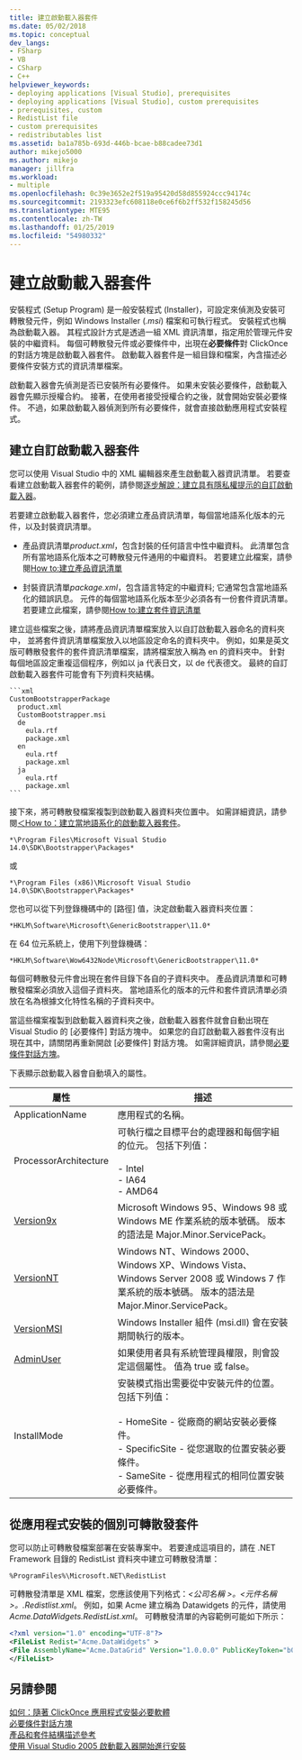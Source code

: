 ```yaml
---
title: 建立啟動載入器套件
ms.date: 05/02/2018
ms.topic: conceptual
dev_langs:
- FSharp
- VB
- CSharp
- C++
helpviewer_keywords:
- deploying applications [Visual Studio], prerequisites
- deploying applications [Visual Studio], custom prerequisites
- prerequisites, custom
- RedistList file
- custom prerequisites
- redistributables list
ms.assetid: ba1a785b-693d-446b-bcae-b88cadee73d1
author: mikejo5000
ms.author: mikejo
manager: jillfra
ms.workload:
- multiple
ms.openlocfilehash: 0c39e3652e2f519a95420d58d855924ccc94174c
ms.sourcegitcommit: 2193323efc608118e0ce6f6b2ff532f158245d56
ms.translationtype: MTE95
ms.contentlocale: zh-TW
ms.lasthandoff: 01/25/2019
ms.locfileid: "54980332"
---
```

# <a name="create-bootstrapper-packages"></a>建立啟動載入器套件
安裝程式 (Setup Program) 是一般安裝程式 (Installer)，可設定來偵測及安裝可轉散發元件，例如 Windows Installer (*.msi*) 檔案和可執行程式。 安裝程式也稱為啟動載入器。 其程式設計方式是透過一組 XML 資訊清單，指定用於管理元件安裝的中繼資料。  每個可轉散發元件或必要條件中，出現在**必要條件**對 ClickOnce 的對話方塊是啟動載入器套件。 啟動載入器套件是一組目錄和檔案，內含描述必要條件安裝方式的資訊清單檔案。 
  
啟動載入器會先偵測是否已安裝所有必要條件。 如果未安裝必要條件，啟動載入器會先顯示授權合約。 接著，在使用者接受授權合約之後，就會開始安裝必要條件。 不過，如果啟動載入器偵測到所有必要條件，就會直接啟動應用程式安裝程式。  
  
## <a name="create-custom-bootstrapper-packages"></a>建立自訂啟動載入器套件  
您可以使用 Visual Studio 中的 XML 編輯器來產生啟動載入器資訊清單。 若要查看建立啟動載入器套件的範例，請參閱[逐步解說：建立具有隱私權提示的自訂啟動載入器](../deployment/walkthrough-creating-a-custom-bootstrapper-to-show-a-privacy-prompt.md)。  
  
若要建立啟動載入器套件，您必須建立產品資訊清單，每個當地語系化版本的元件，以及封裝資訊清單。
  
* 產品資訊清單*product.xml*，包含封裝的任何語言中性中繼資料。 此清單包含所有當地語系化版本之可轉散發元件通用的中繼資料。  若要建立此檔案，請參閱[How to:建立產品資訊清單](../deployment/how-to-create-a-product-manifest.md)
  
* 封裝資訊清單*package.xml*，包含語言特定的中繼資料; 它通常包含當地語系化的錯誤訊息。 元件的每個當地語系化版本至少必須各有一份套件資訊清單。 若要建立此檔案，請參閱[How to:建立套件資訊清單](../deployment/how-to-create-a-package-manifest.md)
  
建立這些檔案之後，請將產品資訊清單檔案放入以自訂啟動載入器命名的資料夾中， 並將套件資訊清單檔案放入以地區設定命名的資料夾中。 例如，如果是英文版可轉散發套件的套件資訊清單檔案，請將檔案放入稱為 en 的資料夾中。 針對每個地區設定重複這個程序，例如以 ja 代表日文，以 de 代表德文。 最終的自訂啟動載入器套件可能會有下列資料夾結構。  

    ```xml
    CustomBootstrapperPackage
      product.xml
      CustomBootstrapper.msi
      de
        eula.rtf
        package.xml
      en
        eula.rtf
        package.xml
      ja
        eula.rtf
        package.xml
    ```
  
接下來，將可轉散發檔案複製到啟動載入器資料夾位置中。 如需詳細資訊，請參閱[＜How to：建立當地語系化的啟動載入器套件](../deployment/how-to-create-a-localized-bootstrapper-package.md)。
 
    *\Program Files\Microsoft Visual Studio 14.0\SDK\Bootstrapper\Packages*
    
或  
    
    *\Program Files (x86)\Microsoft Visual Studio 14.0\SDK\Bootstrapper\Packages*
  
您也可以從下列登錄機碼中的 [路徑]  值，決定啟動載入器資料夾位置：  
  
    *HKLM\Software\Microsoft\GenericBootstrapper\11.0*
  
在 64 位元系統上，使用下列登錄機碼：  
  
    *HKLM\Software\Wow6432Node\Microsoft\GenericBootstrapper\11.0*
  
每個可轉散發元件會出現在套件目錄下各自的子資料夾中。 產品資訊清單和可轉散發檔案必須放入這個子資料夾。 當地語系化的版本的元件和套件資訊清單必須放在名為根據文化特性名稱的子資料夾中。  
  
當這些檔案複製到啟動載入器資料夾之後，啟動載入器套件就會自動出現在 Visual Studio 的 [必要條件] 對話方塊中。 如果您的自訂啟動載入器套件沒有出現在其中，請關閉再重新開啟 [必要條件] 對話方塊。 如需詳細資訊，請參閱[必要條件對話方塊](../ide/reference/prerequisites-dialog-box.md)。  
  
下表顯示啟動載入器會自動填入的屬性。  
  
|屬性|描述|  
|--------------|-----------------|  
|ApplicationName|應用程式的名稱。|  
|ProcessorArchitecture|可執行檔之目標平台的處理器和每個字組的位元。 包括下列值：<br /><br /> -   Intel<br />-   IA64<br />-   AMD64|  
|[Version9x](/windows/desktop/Msi/version9x)|Microsoft Windows 95、Windows 98 或 Windows ME 作業系統的版本號碼。 版本的語法是 Major.Minor.ServicePack。|  
|[VersionNT](/windows/desktop/Msi/versionnt)|Windows NT、Windows 2000、Windows XP、Windows Vista、Windows Server 2008 或 Windows 7 作業系統的版本號碼。 版本的語法是 Major.Minor.ServicePack。|  
|[VersionMSI](/windows/desktop/Msi/versionmsi)|Windows Installer 組件 (msi.dll) 會在安裝期間執行的版本。|  
|[AdminUser](/windows/desktop/Msi/adminuser)|如果使用者具有系統管理員權限，則會設定這個屬性。 值為 true 或 false。|  
|InstallMode|安裝模式指出需要從中安裝元件的位置。 包括下列值：<br /><br /> -   HomeSite - 從廠商的網站安裝必要條件。<br />-   SpecificSite - 從您選取的位置安裝必要條件。<br />-   SameSite - 從應用程式的相同位置安裝必要條件。|  
  
## <a name="separate-redistributables-from-application-installations"></a>從應用程式安裝的個別可轉散發套件  
您可以防止可轉散發檔案部署在安裝專案中。 若要達成這項目的，請在 .NET Framework 目錄的 RedistList 資料夾中建立可轉散發清單：  
  
`%ProgramFiles%\Microsoft.NET\RedistList`  
  
可轉散發清單是 XML 檔案，您應該使用下列格式：*\<公司名稱 >。\<元件名稱 >。.Redistlist.xml*。 例如，如果 Acme 建立稱為 Datawidgets 的元件，請使用 *Acme.DataWidgets.RedistList.xml*。 可轉散發清單的內容範例可能如下所示：  
  
```xml  
<?xml version="1.0" encoding="UTF-8"?>  
<FileList Redist="Acme.DataWidgets" >  
<File AssemblyName="Acme.DataGrid" Version="1.0.0.0" PublicKeyToken="b03f5f7f11d50a3a" Culture="neutral" ProcessorArchitecture="MSIL" InGAC="true" />  
</FileList>  
```  
  
## <a name="see-also"></a>另請參閱  
 [如何：隨著 ClickOnce 應用程式安裝必要軟體](../deployment/how-to-install-prerequisites-with-a-clickonce-application.md)   
 [必要條件對話方塊](../ide/reference/prerequisites-dialog-box.md)   
 [產品和套件結構描述參考](../deployment/product-and-package-schema-reference.md)   
 [使用 Visual Studio 2005 啟動載入器開始進行安裝](http://go.microsoft.com/fwlink/?LinkId=107537)
